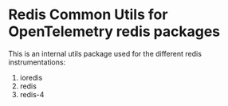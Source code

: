 # Redis Common Utils for OpenTelemetry redis packages

This is an internal utils package used for the different redis instrumentations:

1. ioredis
2. redis
3. redis-4
